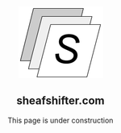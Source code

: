 
<body>
  <div style="text-align:center">
    <img src="images/S-Shift.png" alt="sheafshifter logo">
    <h2>sheafshifter.com</h2>
    <p>This page is under construction</p>
  </div>
</body>

